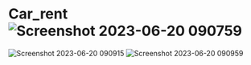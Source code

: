 # Car_rent![Screenshot 2023-06-20 090759](https://github.com/tharukanadu/Car_rent/assets/91652221/cb1a01d7-22b8-49b5-9d73-68d7d592ecee)
![Screenshot 2023-06-20 090915](https://github.com/tharukanadu/Car_rent/assets/91652221/715c7fd8-4b9e-4b60-957c-9d00446963a6)
![Screenshot 2023-06-20 090959](https://github.com/tharukanadu/Car_rent/assets/91652221/70d8fe94-5e4c-40ac-a2d9-1c9fec02de55)
